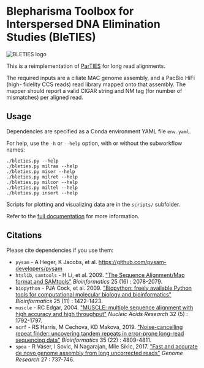 Blepharisma Toolbox for Interspersed DNA Elimination Studies (BleTIES)
======================================================================

![BLETIES logo](./bleties_logo.png)

This is a reimplementation of [ParTIES](https://github.com/oarnaiz/ParTIES) for 
long read alignments. 

The required inputs are a ciliate MAC genome assembly, and a PacBio HiFi (high-
fidelity CCS reads) read library mapped onto that assembly. The mapper should
report a valid CIGAR string and NM tag (for number of mismatches) per aligned
read.


Usage
-----

Dependencies are specified as a Conda environment YAML file `env.yaml`.

For help, use the `-h` or `--help` option, with or without the subworkflow 
names:

```
./bleties.py --help
./bleties.py milraa --help
./bleties.py miser --help
./bleties.py milret --help
./bleties.py milcor --help
./bleties.py miltel --help
./bleties.py insert --help
```

Scripts for plotting and visualizing data are in the `scripts/` subfolder.

Refer to the [full documentation](./docs/index.md) for more information.


Citations
---------

Please cite dependencies if you use them:

 * `pysam` - A Heger, K Jacobs, et al. [https://github.com/pysam-developers/pysam ](https://github.com/pysam-developers/pysam)
 * `htslib`, `samtools` - H Li, et al. 2009. ["The Sequence Alignment/Map format and SAMtools"](https://doi.org/10.1093/bioinformatics/btp352) _Bioinformatics_ 25 (16) : 2078-2079.
 * `biopython` - PJA Cock, et al. 2009. ["Biopython: freely available Python tools for computational molecular biology and bioinformatics"](https://doi.org/10.1093/bioinformatics/btp163) _Bioinformatics_ 25 (11) : 1422-1423.
 * `muscle` - RC Edgar, 2004. ["MUSCLE: multiple sequence alignment with high accuracy and high throughput"](https://doi.org/10.1093/nar/gkh340) _Nucleic Acids Research_ 32 (5) : 1792-1797.
 * `ncrf` - RS Harris, M Cechova, KD Makova, 2019. ["Noise-cancelling repeat finder: uncovering tandem repeats in error-prone long-read sequencing data"](https://doi.org/10.1093/bioinformatics/btz484) _Bioinformatics_ 35 (22) : 4809-4811.
 * `spoa` - R Vaser, I Sovic, N Nagarajan, Mile Sikic, 2017. ["Fast and accurate de novo genome assembly from long uncorrected reads"](https://doi.org/10.1101/gr.214270.116) _Genome Research_ 27 : 737-746.

